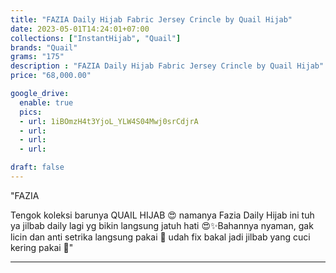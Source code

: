 ```yaml
---
title: "FAZIA Daily Hijab Fabric Jersey Crincle by Quail Hijab"
date: 2023-05-01T14:24:01+07:00
collections: ["InstantHijab", "Quail"]
brands: "Quail"
grams: "175"
description : "FAZIA Daily Hijab Fabric Jersey Crincle by Quail Hijab"
price: "68,000.00"

google_drive:
  enable: true
  pics:
  - url: 1iBOmzH4t3YjoL_YLW4S04Mwj0srCdjrA
  - url: 
  - url: 
  - url: 

draft: false
---
```


"FAZIA 

Tengok koleksi barunya QUAIL HIJAB 😍 namanya Fazia Daily Hijab ini tuh ya jilbab daily lagi yg bikin langsung jatuh hati 😍✨Bahannya nyaman, gak licin dan anti setrika langsung pakai 💖 udah fix bakal jadi jilbab yang cuci kering pakai 🤣"


----    
 
